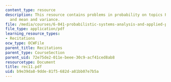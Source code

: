 ```yaml
---
content_type: resource
description: This resource contains problems in probability on topics Poisson's distribution
  and mean and variance.
file: /media/courses/6-041-probabilistic-systems-analysis-and-applied-probability-spring-2006/b9e39da89dde81f5682da81bb07e7b5a_rec11.pdf
file_type: application/pdf
learning_resource_types:
- Recitations
ocw_type: OCWFile
parent_title: Recitations
parent_type: CourseSection
parent_uid: 72e75de2-011e-beee-30c9-acf41ced8ab8
resourcetype: Document
title: rec11.pdf
uid: b9e39da8-9dde-81f5-682d-a81bb07e7b5a
---
```

